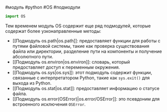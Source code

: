 #модуль #python #OS #подмодули 

```python
import OS
```
Тем временем модуль OS содержит еще ряд подмодулей, которые содержат более узконаправленные методы:
- [[Подмодуль os.path|os.path]]: предоставляет функции для работы с путями файловой системы, такие как проверка существования файла или директории, разделение пути на компоненты и получение абсолютного пути.
- [[Подмодуль os.environ|os.environ]]: словарь, который предоставляет доступ к переменным окружения.
- [[Подмодуль os.sys|os.sys]]: этот подмодуль содержит функции, связанные с интерпретатором Python, такие как `sys.exit()` для выхода из Python.
- [[Подмодуль os.stat|os.stat]]: предоставляет информацию о статусе файла.
- [[Подмодуль os.error(OSError)|os.error/OSError]]: это псевдоним для встроенного исключения `OSError`.


